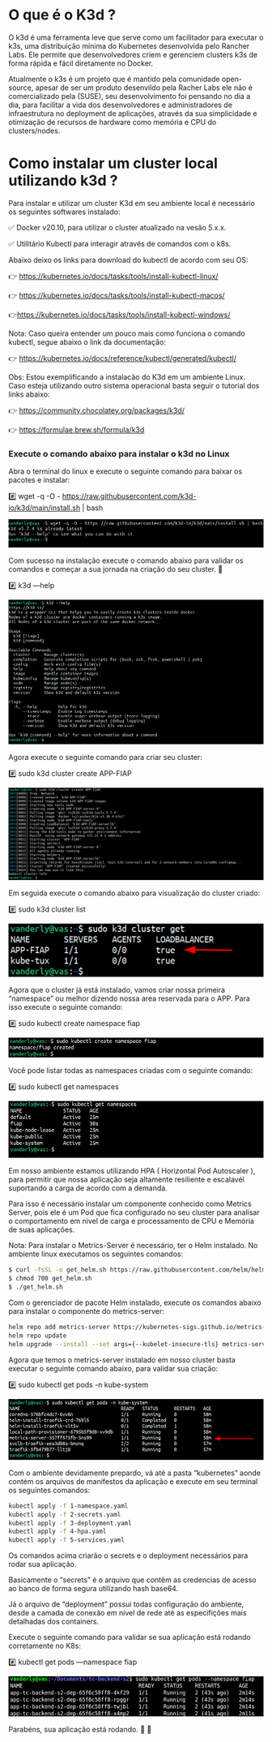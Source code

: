 # O que é o K3d ?

O k3d é uma ferramenta leve que serve como um facilitador para executar o k3s, uma distribuição mínima do Kubernetes desenvolvida pelo Rancher Labs. Ele permite que desenvolvedores criem e gerenciem clusters k3s de forma rápida e fácil diretamente no Docker.

Atualmente o k3s é um projeto que é mantido pela comunidade open-source, apesar de ser um produto desenvildo pela Racher Labs ele não é comercializado pela (SUSE), seu desenvolvimento foi pensando no dia a dia, para facilitar a vida dos desenvolvedores e administradores de infraestrutura no deployment de aplicações, através da sua simplicidade e otimização de recursos de hardware como memória e CPU do clusters/nodes.

# Como instalar um cluster local utilizando k3d ?

Para instalar e utilizar um cluster K3d em seu ambiente local é necessário os seguintes softwares instalado:

✅ Docker v20.10, para utilizar o cluster atualizado na vesão 5.x.x.

✅ Utilitário Kubectl para interagir através de comandos com o k8s.

Abaixo deixo os links para download do kubectl de acordo com seu OS:

👉 https://kubernetes.io/docs/tasks/tools/install-kubectl-linux/   

👉 https://kubernetes.io/docs/tasks/tools/install-kubectl-macos/

👉https://kubernetes.io/docs/tasks/tools/install-kubectl-windows/

Nota: Caso queira entender um pouco mais como funciona o comando kubectl, segue abaixo o link da documentação:

👉 https://kubernetes.io/docs/reference/kubectl/generated/kubectl/

Obs: Estou exemplificando a instalacão do K3d em um ambiente Linux. Caso esteja utilizando outro sistema operacional basta seguir o tutorial dos links abaixo:

👉 https://community.chocolatey.org/packages/k3d/

👉 https://formulae.brew.sh/formula/k3d

### Execute o comando abaixo para instalar o k3d no Linux

Abra o terminal do linux e execute o seguinte comando para baixar os pacotes e instalar:


#️⃣ wget -q -O - https://raw.githubusercontent.com/k3d-io/k3d/main/install.sh | bash

![Image](/assets/image.png)


Com sucesso na instalação execute o comando abaixo para validar os comandos e começar a sua jornada na criação do seu cluster. 🚀

#️⃣ k3d  —help

![Image1](/assets/image%201.png)

Agora execute o seguinte comando para criar seu cluster:

#️⃣ sudo k3d cluster create APP-FIAP

![alt text](/assets/image%202.png)

Em seguida execute o comando abaixo para visualização do cluster criado:


#️⃣ sudo k3d cluster list

![alt text](/assets/image%203.png)


Agora que o cluster já está instalado, vamos criar nossa primeira “namespace” ou melhor dizendo nossa area reservada para o APP. Para isso execute o seguinte comando:


#️⃣ sudo kubectl create namespace fiap

![alt text](/assets/image%204.png)

Você pode listar todas as namespaces criadas com o seguinte comando:

#️⃣ sudo kubectl get namespaces

![alt text](/assets/image%205.png)


Em nosso ambiente estamos utilizando HPA ( Horizontal Pod Autoscaler ), para permitir que nossa aplicação seja altamente resiliente e escalavél suportando a carga de acordo com a demanda.

Para isso é necessário instalar um componente conhecido como Metrics Server, pois ele é um Pod que fica configurado no seu cluster para analisar o comportamento em nivel de carga e processamento de CPU e Memória de suas aplicações.

Nota: Para instalar o Metrics-Server é necessário, ter o Helm instalado. No ambiente linux executamos os seguintes comandos:

```bash
$ curl -fsSL -o get_helm.sh https://raw.githubusercontent.com/helm/helm/main/scripts/get-helm-3
$ chmod 700 get_helm.sh
$ ./get_helm.sh
```

Com o gerenciador de pacote Helm instalado, execute os comandos abaixo para instalar o componente do metrics-server:


```bash
helm repo add metrics-server https://kubernetes-sigs.github.io/metrics-server/
helm repo update
helm upgrade --install --set args={--kubelet-insecure-tls} metrics-server metrics-server/metrics-server --namespace kube-system
```

Agora que temos o metrics-server instalado em nosso cluster basta executar o seguinte comando abaixo, para validar sua criação:


#️⃣ sudo kubectl get pods -n kube-system

![alt text](/assets/image%206.png)


Com o ambiente devidamente prepardo, vá até a pasta “kubernetes” aonde contém os arquivos de manifestos da aplicação e execute em seu terminal os seguintes comandos:


```bash
kubectl apply -f 1-namespace.yaml
kubectl apply -f 2-secrets.yaml
kubectl apply -f 3-deployment.yaml
kubectl apply -f 4-hpa.yaml
kubectl apply -f 5-services.yaml
```


Os comandos acima criarão o secrets e o deployment necessários para rodar sua aplicação. 

Basicamente o “secrets” é o arquivo que contêm as credencias de acesso ao banco de forma segura utilizando hash base64. 

Já o arquivo de “deployment” possui todas configuração do ambiente, desde a camada de conexão em nível de rede até as especifições mais detalhadas dos containers.

Execute o seguinte comando para validar se sua aplicação está rodando corretamente no K8s:


#️⃣ kubectl get pods —namespace fiap

![alt text](/assets/image%207.png)


Parabéns, sua aplicação está rodando. 👏 🚀